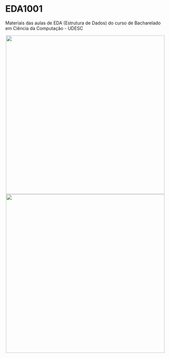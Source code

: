 # EDA1001
Materiais das aulas de EDA (Estrutura de Dados) do curso de Bacharelado em Ciência da Computação - UDESC

<p align="center">
  <img src="https://miro.medium.com/max/1400/1*5WXRN62ddiM_Gcf4GDdCZg.gif" width="500" />
  <img src="https://holypython.com/wp-content/uploads/2019/12/insertionsort2.gif" width="500" />
</p>

